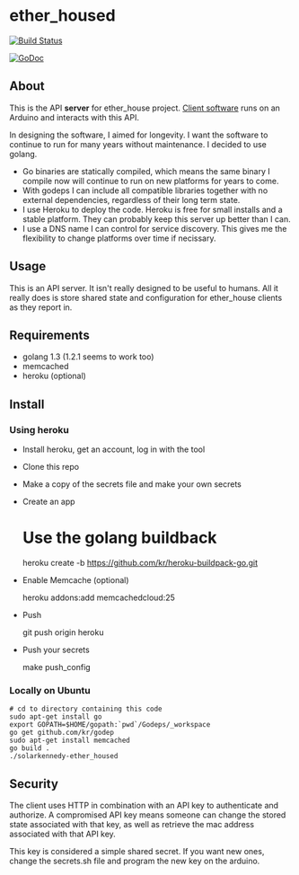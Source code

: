 # ether_housed

[![Build Status](https://travis-ci.org/solarkennedy/ether_housed.svg)](https://travis-ci.org/solarkennedy/ether_housed)

[![GoDoc](https://godoc.org/github.com/solarkennedy/ether_housed?status.svg)](https://godoc.org/github.com/solarkennedy/ether_housed)


## About

This is the  API **server** for ether\_house project.
[Client software](https://github.com/solarkennedy/ether_house) runs on an
Arduino and interacts with this API.

In designing the software, I aimed for longevity. I want the software to
continue to run for many years without maintenance. I decided to use golang.

* Go binaries are statically compiled, which means the same binary I compile now
  will continue to run on new platforms for years to come.
* With godeps I can include all compatible libraries together with no external
  dependencies, regardless of their long term state.
* I use Heroku to deploy the code. Heroku is free for small installs and a
  stable platform. They can probably keep this server up better than I can.
* I use a DNS name I can control for service discovery. This gives me the
  flexibility to change platforms over time if necissary.

## Usage

This is an API server. It isn't really designed to be useful to humans.
All it really does is store shared state and configuration for ether\_house 
clients as they report in.

## Requirements

* golang 1.3 (1.2.1 seems to work too)
* memcached
* heroku (optional)

## Install

### Using heroku

* Install heroku, get an account, log in with the tool
* Clone this repo
* Make a copy of the secrets file and make your own secrets
* Create an app

    # Use the golang buildback
    heroku create -b https://github.com/kr/heroku-buildpack-go.git

* Enable Memcache (optional)

    heroku addons:add memcachedcloud:25

* Push

    git push origin heroku

* Push your secrets

    make push_config

### Locally on Ubuntu

    # cd to directory containing this code
    sudo apt-get install go
    export GOPATH=$HOME/gopath:`pwd`/Godeps/_workspace
    go get github.com/kr/godep
    sudo apt-get install memcached
    go build .
    ./solarkennedy-ether_housed

## Security

The client uses HTTP in combination with an API key to authenticate and
authorize. A compromised API key means someone can change the stored state
associated with that key, as well as retrieve the mac address associated
with that API key.

This key is considered a simple shared secret. If you want new ones, change the
secrets.sh file and program the new key on the arduino.

